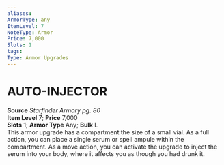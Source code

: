 ```yaml
---
aliases: 
ArmorType: any
ItemLevel: 7
NoteType: Armor
Price: 7,000
Slots: 1
tags: 
Type: Armor Upgrades
---
```

# AUTO-INJECTOR
**Source** _Starfinder Armory pg. 80_  
**Item Level** 7; **Price** 7,000  
**Slots** 1; **Armor Type** Any; **Bulk** L  
This armor upgrade has a compartment the size of a small vial. As a full action, you can place a single serum or spell ampule within the compartment. As a move action, you can activate the upgrade to inject the serum into your body, where it affects you as though you had drunk it.